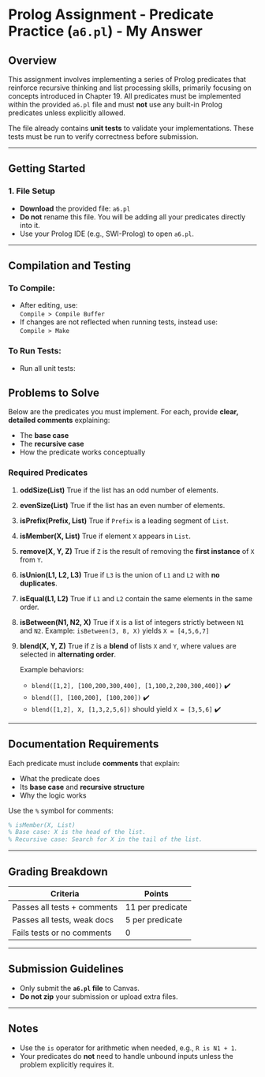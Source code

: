 # Prolog Assignment - Predicate Practice (`a6.pl`) - My Answer

## Overview

This assignment involves implementing a series of Prolog predicates that reinforce recursive thinking and list processing skills, primarily focusing on concepts introduced in Chapter 19. All predicates must be implemented within the provided `a6.pl` file and must **not** use any built-in Prolog predicates unless explicitly allowed.

The file already contains **unit tests** to validate your implementations. These tests must be run to verify correctness before submission.

---

## Getting Started

### 1. File Setup

- **Download** the provided file: `a6.pl`
- **Do not** rename this file. You will be adding all your predicates directly into it.
- Use your Prolog IDE (e.g., SWI-Prolog) to open `a6.pl`.

---

## Compilation and Testing

### To Compile:

- After editing, use:  
  `Compile > Compile Buffer`
- If changes are not reflected when running tests, instead use:  
  `Compile > Make`

### To Run Tests:

- Run all unit tests:  

## Problems to Solve

Below are the predicates you must implement. For each, provide **clear, detailed comments** explaining:

* The **base case**
* The **recursive case**
* How the predicate works conceptually

### Required Predicates

1. **oddSize(List)**
   True if the list has an odd number of elements.

2. **evenSize(List)**
   True if the list has an even number of elements.

3. **isPrefix(Prefix, List)**
   True if `Prefix` is a leading segment of `List`.

4. **isMember(X, List)**
   True if element `X` appears in `List`.

5. **remove(X, Y, Z)**
   True if `Z` is the result of removing the **first instance** of `X` from `Y`.

6. **isUnion(L1, L2, L3)**
   True if `L3` is the union of `L1` and `L2` with **no duplicates**.

7. **isEqual(L1, L2)**
   True if `L1` and `L2` contain the same elements in the same order.

8. **isBetween(N1, N2, X)**
   True if `X` is a list of integers strictly between `N1` and `N2`.
   Example: `isBetween(3, 8, X)` yields `X = [4,5,6,7]`

9. **blend(X, Y, Z)**
   True if `Z` is a **blend** of lists `X` and `Y`, where values are selected in **alternating order**.

   Example behaviors:

   * `blend([1,2], [100,200,300,400], [1,100,2,200,300,400])` ✔️
   * `blend([], [100,200], [100,200])` ✔️
   * `blend([1,2], X, [1,3,2,5,6])` should yield `X = [3,5,6]` ✔️

---

## Documentation Requirements

Each predicate must include **comments** that explain:

* What the predicate does
* Its **base case** and **recursive structure**
* Why the logic works

Use the `%` symbol for comments:

```prolog
% isMember(X, List)
% Base case: X is the head of the list.
% Recursive case: Search for X in the tail of the list.
```

---

## Grading Breakdown

| Criteria                    | Points           |
| --------------------------- | ---------------- |
| Passes all tests + comments | 11 per predicate |
| Passes all tests, weak docs | 5 per predicate  |
| Fails tests or no comments  | 0                |

---

## Submission Guidelines

* Only submit the **`a6.pl` file** to Canvas.
* **Do not zip** your submission or upload extra files.

---

## Notes

* Use the `is` operator for arithmetic when needed, e.g., `R is N1 + 1`.
* Your predicates do **not** need to handle unbound inputs unless the problem explicitly requires it.
